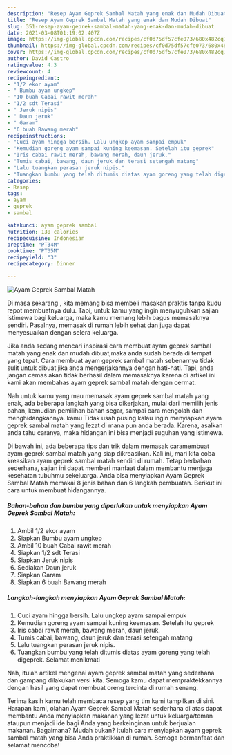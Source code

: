 ```yaml
---
description: "Resep Ayam Geprek Sambal Matah yang enak dan Mudah Dibuat"
title: "Resep Ayam Geprek Sambal Matah yang enak dan Mudah Dibuat"
slug: 351-resep-ayam-geprek-sambal-matah-yang-enak-dan-mudah-dibuat
date: 2021-03-08T01:19:02.407Z
image: https://img-global.cpcdn.com/recipes/cf0d75df57cfe073/680x482cq70/ayam-geprek-sambal-matah-foto-resep-utama.jpg
thumbnail: https://img-global.cpcdn.com/recipes/cf0d75df57cfe073/680x482cq70/ayam-geprek-sambal-matah-foto-resep-utama.jpg
cover: https://img-global.cpcdn.com/recipes/cf0d75df57cfe073/680x482cq70/ayam-geprek-sambal-matah-foto-resep-utama.jpg
author: David Castro
ratingvalue: 4.3
reviewcount: 4
recipeingredient:
- "1/2 ekor ayam"
- " Bumbu ayam ungkep"
- "10 buah Cabai rawit merah"
- "1/2 sdt Terasi"
- " Jeruk nipis"
- " Daun jeruk"
- " Garam"
- "6 buah Bawang merah"
recipeinstructions:
- "Cuci ayam hingga bersih. Lalu ungkep ayam sampai empuk"
- "Kemudian goreng ayam sampai kuning keemasan. Setelah itu geprek"
- "Iris cabai rawit merah, bawang merah, daun jeruk."
- "Tumis cabai, bawang, daun jeruk dan terasi setengah matang"
- "Lalu tuangkan perasan jeruk nipis."
- "Tuangkan bumbu yang telah ditumis diatas ayam goreng yang telah digeprek. Selamat menikmati"
categories:
- Resep
tags:
- ayam
- geprek
- sambal

katakunci: ayam geprek sambal 
nutrition: 130 calories
recipecuisine: Indonesian
preptime: "PT34M"
cooktime: "PT35M"
recipeyield: "3"
recipecategory: Dinner

---
```



![Ayam Geprek Sambal Matah](https://img-global.cpcdn.com/recipes/cf0d75df57cfe073/680x482cq70/ayam-geprek-sambal-matah-foto-resep-utama.jpg)

Di masa  sekarang , kita memang bisa membeli masakan praktis tanpa kudu repot membuatnya dulu. Tapi, untuk kamu yang ingin menyuguhkan sajian istimewa bagi keluarga, maka kamu memang lebih bagus memasaknya sendiri. Pasalnya, memasak di rumah lebih sehat dan juga dapat menyesuaikan dengan selera keluarga.

Jika anda sedang mencari inspirasi cara membuat ayam geprek sambal matah yang enak dan mudah dibuat,maka anda sudah berada di tempat yang tepat. Cara membuat ayam geprek sambal matah  sebenarnya tidak sulit untuk dibuat jika anda mengerjakannya dengan hati-hati. Tapi, anda jangan cemas akan tidak berhasil dalam memasaknya 
karena di artikel ini kami akan membahas ayam geprek sambal matah dengan cermat.  



Nah untuk kamu yang mau memasak ayam geprek sambal matah yang enak, ada beberapa langkah yang bisa dikerjakan, mulai dari memilih jenis bahan, kemudian pemilihan bahan segar, sampai cara mengolah dan menghidangkannya. kamu Tidak usah pusing kalau ingin menyiapkan ayam geprek sambal matah yang lezat di mana pun anda berada. Karena, asalkan anda  tahu caranya, maka hidangan ini bisa menjadi suguhan yang istimewa.

Di bawah ini, ada beberapa tips dan trik dalam memasak caramembuat ayam geprek sambal matah yang siap dikreasikan. Kali ini, mari kita coba kreasikan ayam geprek sambal matah sendiri di rumah. Tetap berbahan sederhana, sajian ini dapat memberi manfaat dalam membantu menjaga kesehatan tubuhmu sekeluarga. Anda bisa menyiapkan Ayam Geprek Sambal Matah memakai 8 jenis bahan dan 6 langkah pembuatan. Berikut ini cara untuk membuat hidangannya.

<!--inarticleads1-->

##### Bahan-bahan dan bumbu yang diperlukan untuk menyiapkan Ayam Geprek Sambal Matah:

1. Ambil 1/2 ekor ayam
1. Siapkan  Bumbu ayam ungkep
1. Ambil 10 buah Cabai rawit merah
1. Siapkan 1/2 sdt Terasi
1. Siapkan  Jeruk nipis
1. Sediakan  Daun jeruk
1. Siapkan  Garam
1. Siapkan 6 buah Bawang merah




<!--inarticleads2-->

##### Langkah-langkah menyiapkan Ayam Geprek Sambal Matah:

1. Cuci ayam hingga bersih. Lalu ungkep ayam sampai empuk
1. Kemudian goreng ayam sampai kuning keemasan. Setelah itu geprek
1. Iris cabai rawit merah, bawang merah, daun jeruk.
1. Tumis cabai, bawang, daun jeruk dan terasi setengah matang
1. Lalu tuangkan perasan jeruk nipis.
1. Tuangkan bumbu yang telah ditumis diatas ayam goreng yang telah digeprek. Selamat menikmati




Nah, itulah artikel mengenai  ayam geprek sambal matah  yang sederhana dan gampang dilakukan versi kita. Semoga kamu dapat mempraktekkannya dengan hasil yang dapat membuat oreng tercinta di rumah senang. 

Terima kasih kamu telah membaca resep yang tim kami tampilkan di sini. Harapan kami, olahan  Ayam Geprek Sambal Matah sederhana di atas dapat membantu Anda menyiapkan makanan yang lezat untuk keluarga/teman ataupun menjadi ide bagi Anda yang berkeinginan untuk berjualan makanan. Bagaimana? Mudah bukan? Itulah cara menyiapkan ayam geprek sambal matah yang bisa Anda praktikkan di rumah. Semoga bermanfaat dan selamat mencoba!

